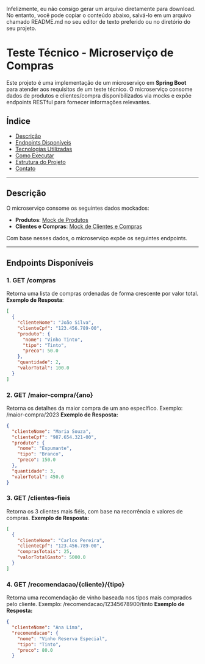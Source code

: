 Infelizmente, eu não consigo gerar um arquivo diretamente para download. No entanto, você pode copiar o conteúdo abaixo, salvá-lo em um arquivo chamado README.md no seu editor de texto preferido ou no diretório do seu projeto.

# Teste Técnico - Microserviço de Compras

Este projeto é uma implementação de um microserviço em **Spring Boot** para atender aos requisitos de um teste técnico. O microserviço consome dados de produtos e clientes/compra disponibilizados via mocks e expõe endpoints RESTful para fornecer informações relevantes.

## Índice
- [Descrição](#descrição)
- [Endpoints Disponíveis](#endpoints-disponíveis)
- [Tecnologias Utilizadas](#tecnologias-utilizadas)
- [Como Executar](#como-executar)
- [Estrutura do Projeto](#estrutura-do-projeto)
- [Contato](#contato)

---

## Descrição

O microserviço consome os seguintes dados mockados:
- **Produtos**: [Mock de Produtos](https://rgr3viiqdl8sikgv.public.blob.vercel-storage.com/produtos-mnboX5IPl6VgG390FECTKqHsD9SkLS.json)
- **Clientes e Compras**: [Mock de Clientes e Compras](https://rgr3viiqdl8sikgv.public.blob.vercel-storage.com/clientes-Vz1U6aR3GTsjb3W8BRJhcNKmA81pVh.json)

Com base nesses dados, o microserviço expõe os seguintes endpoints.

---

## Endpoints Disponíveis

### 1. **GET /compras**
Retorna uma lista de compras ordenadas de forma crescente por valor total.  
**Exemplo de Resposta**:
```json
[
  {
    "clienteNome": "João Silva",
    "clienteCpf": "123.456.789-00",
    "produto": {
      "nome": "Vinho Tinto",
      "tipo": "Tinto",
      "preco": 50.0
    },
    "quantidade": 2,
    "valorTotal": 100.0
  }
]
```
### 2. **GET /maior-compra/{ano}**

Retorna os detalhes da maior compra de um ano específico.
Exemplo: /maior-compra/2023
**Exemplo de Resposta:**
```json
{
  "clienteNome": "Maria Souza",
  "clienteCpf": "987.654.321-00",
  "produto": {
    "nome": "Espumante",
    "tipo": "Branco",
    "preco": 150.0
  },
  "quantidade": 3,
  "valorTotal": 450.0
}
```
### 3. **GET /clientes-fieis**

Retorna os 3 clientes mais fiéis, com base na recorrência e valores de compras.
**Exemplo de Resposta:**
```json
[
  {
    "clienteNome": "Carlos Pereira",
    "clienteCpf": "123.456.789-00",
    "comprasTotais": 25,
    "valorTotalGasto": 5000.0
  }
]
```
### 4. **GET /recomendacao/{cliente}/{tipo}**

Retorna uma recomendação de vinho baseada nos tipos mais comprados pelo cliente.
Exemplo: /recomendacao/12345678900/tinto
**Exemplo de Resposta:**
```json
{
  "clienteNome": "Ana Lima",
  "recomendacao": {
    "nome": "Vinho Reserva Especial",
    "tipo": "Tinto",
    "preco": 80.0
  }
```
